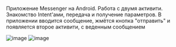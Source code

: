 Приложение Messenger на Android. 
Работа с двумя активити. Знакомство Intent'ами, передача и получение параметров.
В приложении вводится сообщение, жмётся кнопка "отправить" и появляется второе активити, с веденным сообщением

![image](https://github.com/user-attachments/assets/b0a49ac2-c6af-4b3b-83e2-c04d85caff5d) ![image](https://github.com/user-attachments/assets/73bd763a-299f-43d8-9668-86396c02528e)


